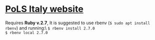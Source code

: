 # [PoLS Italy website](http://pols_italy.unimi.it/)

Requires **Ruby v.2.7**,
It is suggested to use rbenv (`$ sudo apt install rbenv`) and running:\ 
`$ rbenv install 2.7.0`    
`$ rbenv local 2.7.0`

